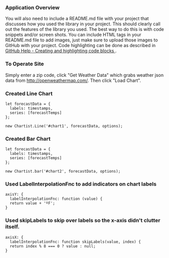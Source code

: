 
### Application Overview
You will also need to include a README.md file with your project that discusses how you used the library in your project.  This should clearly call out the features of the library you used.  The best way to do this is with code snippets and/or screen shots. You can include HTML tags in your README.md file to add images, just make sure to upload those images to GitHub with your project.  Code highlighting can be done as described in [GitHub Help - Creating and highlighting code blocks ](https://help.github.com/articles/creating-and-highlighting-code-blocks/).

### To Operate Site
Simply enter a zip code, click "Get Weather Data" which grabs weather json data from http://openweathermap.com/. Then click "Load Chart".


### Created Line Chart
```
let forecastData = {
  labels: timestamps,
  series: [forecastTemps]
};

new Chartist.Line('#chart1', forecastData, options);

```
### Created Bar Chart
```
let forecastData = {
  labels: timestamps,
  series: [forecastTemps]
};

new Chartist.bar('#chart2', forecastData, options);
```
### Used LabelInterpolationFnc to add indicators on chart labels

```
axisY: {
  labelInterpolationFnc: function (value) {
  return value + 'ºF';
}
```
### Used skipLabels to skip over labels so the x-axis didn't clutter itself. 
```
axisX: {
  labelInterpolationFnc: function skipLabels(value, index) {
  return index % 8 === 0 ? value : null;
}
```
